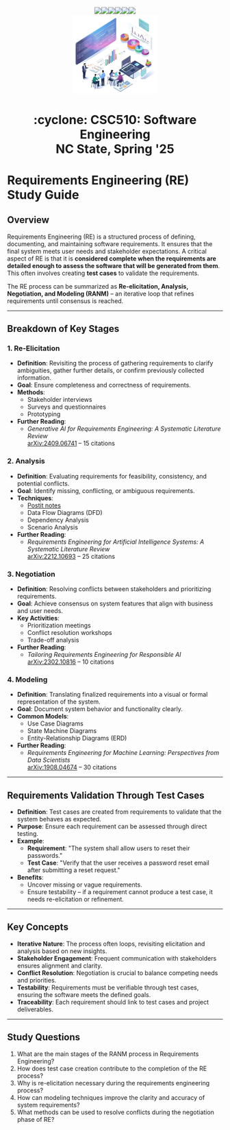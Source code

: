 <p><a name=top> </a>&nbsp;</p>
<p align=center>
    <a 
    href="/README.md#top"><img 
    src="https://img.shields.io/badge/Home-%23ff5733?style=for-the-badge&logo=home&logoColor=white"></a><a 
    href="/docs/syllabus.md#top"><img 
    src="https://img.shields.io/badge/Syllabus-%230055ff?style=for-the-badge&logo=openai&logoColor=white"></a><a 
    href="groups"><img 
    src="https://img.shields.io/badge/Groups-%23ffd700?style=for-the-badge&logo=users&logoColor=white"></a><a 
    href="https://moodle-courses2425.wolfware.ncsu.edu/course/view.php?id=7150"><img 
    src="https://img.shields.io/badge/Moodle-%23dc143c?style=for-the-badge&logo=moodle&logoColor=white"></a><a 
    href="https://discord.gg/DkaZw4zM"><img 
    src="https://img.shields.io/badge/Discord-%23008080?style=for-the-badge&logo=discord&logoColor=white"></a><a 
    href="/LICENSE.md"><img 
    src="https://img.shields.io/badge/(c)%20Tim%20Menzies,%202025-%234b4b4b?style=for-the-badge&logoColor=white"></a>
    <br>
<img width=200 src="/img/banner2.png">
</p>
<center><h1 align="center">:cyclone:&nbsp;CSC510: Software Engineering<br>NC&nbsp;State, Spring&nbsp;'25</h1></center>
      



# Requirements Engineering (RE) Study Guide


## Overview
Requirements Engineering (RE) is a structured process of defining, documenting, and maintaining software requirements. It ensures that the final system meets user needs and stakeholder expectations. A critical aspect of RE is that it is **considered complete when the requirements are detailed enough to assess the software that will be generated from them**. This often involves creating **test cases** to validate the requirements.


The RE process can be summarized as **Re-elicitation, Analysis, Negotiation, and Modeling (RANM)** – an iterative loop that refines requirements until consensus is reached.


---


## Breakdown of Key Stages


### 1. Re-Elicitation
- **Definition**: Revisiting the process of gathering requirements to clarify ambiguities, gather further details, or confirm previously collected information.
- **Goal**: Ensure completeness and correctness of requirements.
- **Methods**:
  - Stakeholder interviews
  - Surveys and questionnaires
  - Prototyping
- **Further Reading**:
  - *Generative AI for Requirements Engineering: A Systematic Literature Review*  
    [arXiv:2409.06741](https://arxiv.org/abs/2409.06741) – 15 citations


### 2. Analysis
- **Definition**: Evaluating requirements for feasibility, consistency, and potential conflicts.
- **Goal**: Identify missing, conflicting, or ambiguous requirements.
- **Techniques**:
  - [Postit notes](/img/story.jpeg)
  - Data Flow Diagrams (DFD)
  - Dependency Analysis
  - Scenario Analysis
- **Further Reading**:
  - *Requirements Engineering for Artificial Intelligence Systems: A Systematic Literature Review*  
    [arXiv:2212.10693](https://arxiv.org/abs/2212.10693) – 25 citations


### 3. Negotiation
- **Definition**: Resolving conflicts between stakeholders and prioritizing requirements.
- **Goal**: Achieve consensus on system features that align with business and user needs.
- **Key Activities**:
  - Prioritization meetings
  - Conflict resolution workshops
  - Trade-off analysis
- **Further Reading**:
  - *Tailoring Requirements Engineering for Responsible AI*  
    [arXiv:2302.10816](https://arxiv.org/abs/2302.10816) – 10 citations


### 4. Modeling
- **Definition**: Translating finalized requirements into a visual or formal representation of the system.
- **Goal**: Document system behavior and functionality clearly.
- **Common Models**:
  - Use Case Diagrams
  - State Machine Diagrams
  - Entity-Relationship Diagrams (ERD)
- **Further Reading**:
  - *Requirements Engineering for Machine Learning: Perspectives from Data Scientists*  
    [arXiv:1908.04674](https://arxiv.org/abs/1908.04674) – 30 citations


---


## Requirements Validation Through Test Cases
- **Definition**: Test cases are created from requirements to validate that the system behaves as expected.
- **Purpose**: Ensure each requirement can be assessed through direct testing.
- **Example**:
  - **Requirement**: "The system shall allow users to reset their passwords."
  - **Test Case**: "Verify that the user receives a password reset email after submitting a reset request."
- **Benefits**:
  - Uncover missing or vague requirements.
  - Ensure testability – if a requirement cannot produce a test case, it needs re-elicitation or refinement.


---


## Key Concepts
- **Iterative Nature**: The process often loops, revisiting elicitation and analysis based on new insights.
- **Stakeholder Engagement**: Frequent communication with stakeholders ensures alignment and clarity.
- **Conflict Resolution**: Negotiation is crucial to balance competing needs and priorities.
- **Testability**: Requirements must be verifiable through test cases, ensuring the software meets the defined goals.
- **Traceability**: Each requirement should link to test cases and project deliverables.


---


## Study Questions
1. What are the main stages of the RANM process in Requirements Engineering?
2. How does test case creation contribute to the completion of the RE process?
3. Why is re-elicitation necessary during the requirements engineering process?
4. How can modeling techniques improve the clarity and accuracy of system requirements?
5. What methods can be used to resolve conflicts during the negotiation phase of RE?


